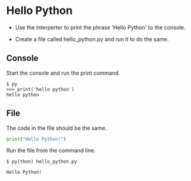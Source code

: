 # Hello Python

- Use the interperter to print the phrase 'Hello Python' to the console.

- Create a file called hello_python.py and run it to do the same.

## Console
Start the console and run the print command.
``` console
$ py
>>> print('hello python')
hello python
```

## File
The code in the file should be the same.

``` python
print("Hello Python!")
```
Run the file from the command line.
``` console
$ py(thon) hello_python.py

Hello Python!
```